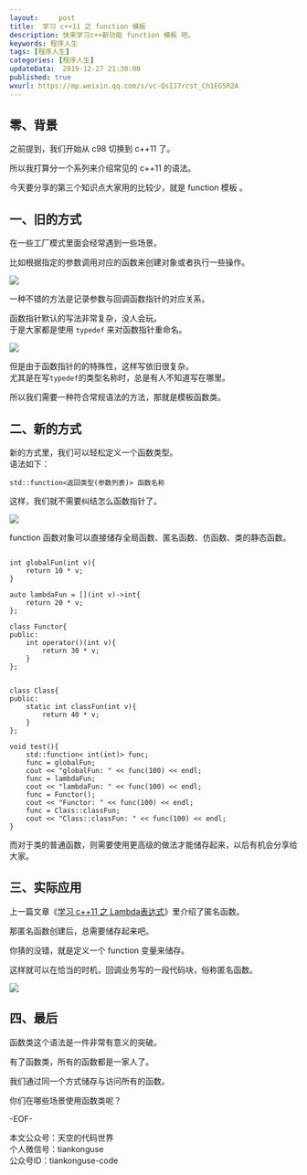 ```yaml
---   
layout:     post  
title:  学习 c++11 之 function 模板  
description: 快来学习c++新功能 function 模板 吧。    
keywords: 程序人生  
tags: [程序人生]    
categories: [程序人生]  
updateData:  2019-12-27 21:30:00  
published: true  
wxurl: https://mp.weixin.qq.com/s/vc-QsIJ7rcst_Ch1EG5R2A  
---  
```



## 零、背景  


之前提到，我们开始从 c98 切换到 c++11 了。  


所以我打算分一个系列来介绍常见的 c++11 的语法。  


今天要分享的第三个知识点大家用的比较少，就是 function 模板 。  


## 一、旧的方式  


在一些工厂模式里面会经常遇到一些场景。  


比如根据指定的参数调用对应的函数来创建对象或者执行一些操作。  


![](https://res2019.tiankonguse.com/images/2019/12/27/001.png)  


一种不错的方法是记录参数与回调函数指针的对应关系。  

函数指针默认的写法非常复杂，没人会玩。  
于是大家都是使用 `typedef` 来对函数指针重命名。  


![](https://res2019.tiankonguse.com/images/2019/12/27/002.png)  


但是由于函数指针的的特殊性，这样写依旧很复杂。  
尤其是在写`typedef`的类型名称时，总是有人不知道写在哪里。  


所以我们需要一种符合常规语法的方法，那就是模板函数类。  


## 二、新的方式


新的方式里，我们可以轻松定义一个函数类型。  
语法如下：  


```
std::function<返回类型(参数列表)> 函数名称  
```


这样，我们就不需要纠结怎么函数指针了。  


![](https://res2019.tiankonguse.com/images/2019/12/27/003.png)  


function 函数对象可以直接储存全局函数、匿名函数、仿函数、类的静态函数。  

```

int globalFun(int v){
    return 10 * v;
}

auto lambdaFun = [](int v)->int{
    return 20 * v;
};

class Functor{
public:
    int operator()(int v){
        return 30 * v;
    }
};


class Class{
public:
    static int classFun(int v){
        return 40 * v;
    }
};

void test(){
    std::function< int(int)> func;
    func = globalFun;
    cout << "globalFun: " << func(100) << endl;
    func = lambdaFun;
    cout << "lambdaFun: " << func(100) << endl;
    func = Functor();
    cout << "Functor: " << func(100) << endl;
    func = Class::classFun;
    cout << "Class::classFun: " << func(100) << endl;
}

```


而对于类的普通函数，则需要使用更高级的做法才能储存起来，以后有机会分享给大家。  


## 三、实际应用  


上一篇文章《[学习 c++11 之 Lambda表达式](https://mp.weixin.qq.com/s/IIL3EA6GU1yuM3jfVcARsQ)》里介绍了匿名函数。  


那匿名函数创建后，总需要储存起来吧。  


你猜的没错，就是定义一个 function 变量来储存。  


这样就可以在恰当的时机，回调业务写的一段代码块，俗称匿名函数。


![](https://res2019.tiankonguse.com/images/2019/12/27/004.png)  


## 四、最后  


函数类这个语法是一件非常有意义的突破。  


有了函数类，所有的函数都是一家人了。  


我们通过同一个方式储存与访问所有的函数。  


你们在哪些场景使用函数类呢？  

-EOF-  


本文公众号：天空的代码世界  
个人微信号：tiankonguse  
公众号ID：tiankonguse-code  
  

